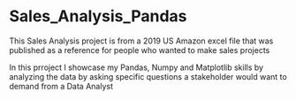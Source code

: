 # Sales_Analysis_Pandas
This Sales Analysis project is from a 2019 US Amazon excel file that was published as a reference for people who wanted to make sales projects

In this prroject I showcase my Pandas, Numpy and Matplotlib skills by analyzing the data by asking specific questions a stakeholder would want to demand from a Data Analyst
